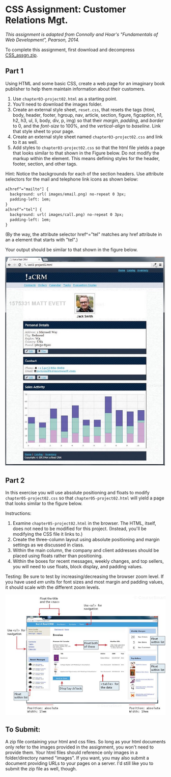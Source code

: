 # CSS Assignment: Customer Relations Mgt.

*This assignment is adapted from Connolly and Hoar's "Fundamentals of Web Development", Pearson, 2014.*

To complete this assignment, first download and decompress [CSS_assgn.zip][1].

## Part 1

Using HTML and some basic CSS, create a web page for an imaginary book publisher to help them maintain information about their customers.

1. Use `chapter03-project02.html` as a starting point.
1. You'll need to download the images folder.
1. Create an external style sheet, `reset.css`, that resets the tags (html, body, header, footer, hgroup, nav, article, section, figure, figcaption, h1, h2, h3, ul, li, body, div, p, img) so that their *margin*, *padding*, and *border* to 0, and the *font-size* to 100%, and the *vertical-align* to *baseline*. Link that style sheet to your page.
1. Create an external style sheet named `chapter03-project02.css` and link to it as well.
1. Add styles to `chapter03-project02.css` so that the html file yields a page that looks similar to that shown in the Figure below. Do not modify the markup within the <body> element. This means defining styles for the header, footer, section, and other tags.

Hint: Notice the backgrounds for each of the section headers. Use attribute selectors for the mail and telephone link icons as shown below:

```
a[href^="mailto"] {
  background: url( images/email.png) no-repeat 0 3px;
  padding-left: 1em;
}
a[href^="tel"] {
  background: url( images/call.png) no-repeat 0 3px;
  padding-left: 1em;
}
```

(By the way, the attribute selector href^="tel" matches any href attribute in an a element that starts with "tel".)

Your output should be similar to that shown in the figure below.

![image of page 1][2]

## Part 2

In this exercise you will use absolute positioning and floats to modify `chapter05-project02.css` so that `chapter05-project02.html` will yield a page that looks similar to the figure below.

Instructions:

1. Examine `chapter05-project02.html` in the browser. The HTML, itself, does not need to be modified for this project. (Instead, you'll be modifying the CSS file it links to.)
1. Create the three-column layout using absolute positioning and margin settings as we discussed in class.
1. Within the main column, the company and client addresses should be placed using floats rather than positioning.
1. Within the boxes for recent messages, weekly changes, and top sellers, you will need to use floats, block display, and padding values.

Testing: Be sure to test by increasing/decreasing the browser zoom level. If you have used *em* units for font sizes and most margin and padding values, it should scale with the different zoom levels.

![image of page 2][3]


## To Submit:

A zip file containing your html and css files.  So long as your html documents only refer to the images provided in the assignment, you won't need to provide them.  Your html files should reference only images in a folder/directory named "images".  If you want, you may also submit a document providing URLs to your pages on a server.  I'd still like you to submit the zip file as well, though.

[1]: src/CSS_assgn.zip
[2]: src/sample_01.jpg
[3]: src/sample_02.jpg

